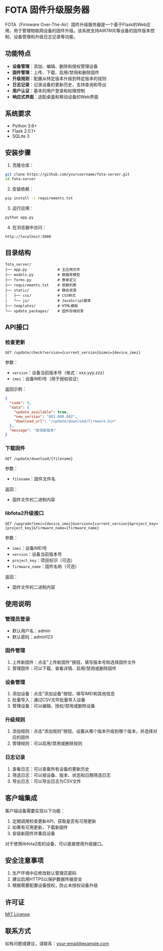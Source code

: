 # FOTA 固件升级服务器

FOTA（Firmware Over-The-Air）固件升级服务器是一个基于Flask的Web应用，用于管理物联网设备的固件升级。该系统支持AIR780E等设备的固件版本控制、设备管理和升级日志记录等功能。

## 功能特点

- **设备管理**：添加、编辑、删除和授权管理设备
- **固件管理**：上传、下载、启用/禁用和删除固件
- **升级规则**：配置从特定版本升级到特定版本的规则
- **日志记录**：记录设备的更新历史，支持查询和导出
- **用户认证**：基本的用户登录和权限控制
- **响应式界面**：适配桌面和移动设备的Web界面

## 系统要求

- Python 3.6+
- Flask 2.0.1+
- SQLite 3

## 安装步骤

1. 克隆仓库：

```bash
git clone https://github.com/yourusername/fota-server.git
cd fota-server
```

2. 安装依赖：

```bash
pip install -r requirements.txt
```

3. 运行应用：

```bash
python app.py
```

4. 在浏览器中访问：

```
http://localhost:5000
```

## 目录结构

```
fota_server/
├── app.py              # 主应用文件
├── models.py           # 数据库模型
├── forms.py            # 表单定义
├── requirements.txt    # 依赖列表
├── static/             # 静态资源
│   ├── css/            # CSS样式
│   └── js/             # JavaScript脚本
├── templates/          # HTML模板
└── update_packages/    # 固件存储目录
```

## API接口

### 检查更新

```
GET /update/check?version={current_version}&imei={device_imei}
```

参数：
- `version`：设备当前版本号（格式：xxx.yyy.zzz）
- `imei`：设备IMEI号（用于授权验证）

返回示例：
```json
{
  "code": 0,
  "data": {
    "update_available": true,
    "new_version": "001.000.002",
    "download_url": "/update/download/firmware.bin"
  },
  "message": "发现新版本"
}
```

### 下载固件

```
GET /update/download/{filename}
```

参数：
- `filename`：固件文件名

返回：
- 固件文件的二进制内容

### libfota2升级接口

```
GET /upgrade?imei={device_imei}&version={current_version}&project_key={project_key}&firmware_name={firmware_name}
```

参数：
- `imei`：设备IMEI号
- `version`：设备当前版本号
- `project_key`：项目标识（可选）
- `firmware_name`：固件名称（可选）

返回：
- 固件文件的二进制内容

## 使用说明

### 管理员登录

- 默认用户名：admin
- 默认密码：admin123

### 固件管理

1. 上传新固件：点击"上传新固件"按钮，填写版本号和选择固件文件
2. 管理固件：可以下载、查看详情、启用/禁用或删除固件

### 设备管理

1. 添加设备：点击"添加设备"按钮，填写IMEI和其他信息
2. 批量导入：通过CSV文件批量导入设备
3. 管理设备：可以编辑、授权/禁用或删除设备

### 升级规则

1. 添加规则：点击"添加规则"按钮，设置从哪个版本升级到哪个版本，并选择对应的固件
2. 管理规则：可以启用/禁用或删除规则

### 日志记录

1. 查看日志：可以查看所有设备的更新历史
2. 筛选日志：可以按设备、版本、状态和日期筛选日志
3. 导出日志：可以导出日志为CSV文件

## 客户端集成

客户端设备需要实现以下功能：

1. 定期调用检查更新API，获取是否有可用更新
2. 如果有可用更新，下载新固件
3. 安装新固件并重启设备

对于使用libfota2库的设备，可以直接使用升级接口。

## 安全注意事项

1. 生产环境中应修改默认管理员密码
2. 建议启用HTTPS以保护数据传输安全
3. 根据需要配置设备授权，防止未授权设备升级

## 许可证

[MIT License](LICENSE)

## 联系方式

如有问题或建议，请联系：your-email@example.com
